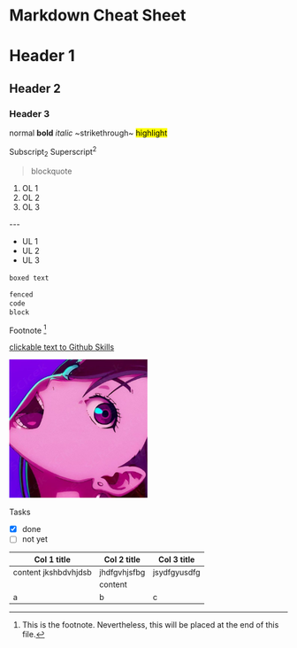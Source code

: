 # Markdown Cheat Sheet

<!-- comment -->
# Header 1 
## Header 2
### Header 3

normal **bold** *italic* ~strikethrough~ <mark>highlight</mark>

Subscript<sub>2</sub> Superscript<sup>2</sup>

> blockquote

1. OL 1
2. OL 2
3. OL 3

--- <!-- horizontal line -->

- UL 1
- UL 2
- UL 3

`boxed text`

```
fenced
code
block
```

Footnote [^1]
[^1]: This is the footnote. Nevertheless, this will be placed at the end of this file.

[clickable text to Github Skills](https://skills.github.com/)

<img src="momo.jpg" width="250"/>
<!-- make sure image file is inside the repository -->

Tasks
- [x] done
- [ ] not yet

Col 1 title | Col 2 title | Col 3 title
|-|-|-|
content jkshbdvhjdsb | jhdfgvhjsfbg | jsydfgyusdfg
||content
a|b|c
